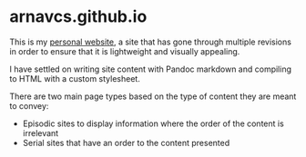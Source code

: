 # arnavcs.github.io

This is my [personal website](https://arnavcs.github.io), a site that has gone through multiple revisions in order to ensure that it is lightweight and visually appealing.

I have settled on writing site content with Pandoc markdown and compiling to HTML with a custom stylesheet.

There are two main page types based on the type of content they are meant to convey:
- Episodic sites to display information where the order of the content is irrelevant
- Serial sites that have an order to the content presented

